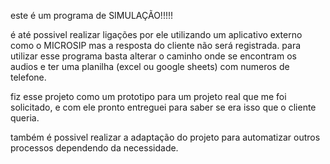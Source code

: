 este é um programa de SIMULAÇÃO!!!!!

é até possivel realizar ligações por ele utilizando um aplicativo externo como o MICROSIP mas a resposta do cliente não será registrada.
para utilizar esse programa basta alterar o caminho onde se encontram os audios e ter uma planilha (excel ou google sheets) com numeros de telefone.

fiz esse projeto como um prototipo para um projeto real que me foi solicitado, e com ele pronto entreguei para saber se era isso que o cliente queria.

também é possivel realizar a adaptação do projeto para automatizar outros processos dependendo da necessidade.
